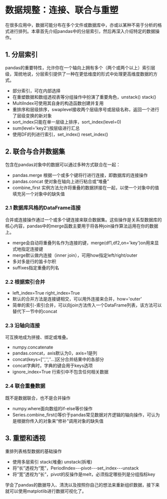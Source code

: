 
# 数据规整：连接、联合与重塑
在很多应用中，数据可能分布在多个文件或数据库中，亦或以某种不易于分析的格式进行排列。本章首先介绍pandas中的分层索引，然后再深入介绍特定的数据操作。

## 1. 分层索引
pandas的重要特性，允许你在一个轴向上拥有多个（两个或两个以上）索引层级，笼统地说，分层索引提供了一种在更低维度的形式中处理更高维度数据的方式。
- 部分索引，可在内部选择
- 在重塑数据和数组透视表等分组操作中扮演了重要角色，unstack()  stack()
- MultiIndex可使用其自身的构造函数创建并复用
- 重排序和层级排序，swaplevel接收两个层级序号或层级名称，返回一个进行了层级变换的新对象
- sort_index只能在单一层级上排序，sort_index(level=0)
- sum(level='key2')按层级进行汇总
- 使用DF的列进行索引，set_index()  reset_index()

## 2. 联合与合并数据集
包含在pandas对象中的数据可以通过多种方式联合在一起：
- pandas.merge 根据一个或多个键将行进行连接，即数据库的连接操作
- pandas.concat 使对象在轴向上进行粘合或“堆叠”
- combine_first 实例方法允许将重叠的数据拼接在一起，以使一个对象中的值填充另一个对象中的缺失值

### 2.1 数据库风格的DataFrame连接
合并或连接操作通过一个或多个键连接来联合数据集。这些操作是关系型数据库的核心内容，pandas中的merge函数主要用于将各种join操作算法运用在你的数据上。
- merge会自动将重叠列名作为连接的键，merge(df1,df2,on='key')on用来显式地指定连接键
- merge默认做内连接（inner join），可用how指定left/right/outer
- 多对多是行的笛卡尔积
- suffixes指定重叠的列名

### 2.2 根据索引合并
- left_index=True right_index=True
- 默认的合并方法是连接键相交，可以用外连接来合并，how='outer'
- 简单的索引-索引合并，可以向join方法传入一个DataFrame列表，该方法可以替代下一节中的concat

### 2.3 沿轴向连接
可互换地成为拼接、绑定或堆叠。
- numpy.concatenate
- pandas.concat，axis默认为0，axis=1是列
- concat(keys=['','',''...]区分合并结果中的各部分
- concat字典时，字典的键会用于keys选项
- ignore_index=True 行索引中不包含任何相关数据

### 2.4 联合重叠数据
既不是数据联合，也不是合并操作
- numpy.where面向数组的if-else等价操作
- Series.combine_first()等价于pandas常见数据对齐逻辑的轴向操作，可认为是根据你传入的对象来“修补”调用对象的缺失值

## 3. 重塑和透视
重排列表格型数据的基础操作
- 使用多层索引 stack(堆叠)  unstack(拆堆)
- 将“长”透视为“宽”，PeriodIndex---pivot---set_index---unstack
- 将“宽”透视为“长”，pivot的反操作是melt，必须指定哪些列是分组指标key

学会了pandas的数据导入、清洗以及按照你自己的想法来重新组织数据，接下来就可以使用matplotlib进行数据可视化了。
